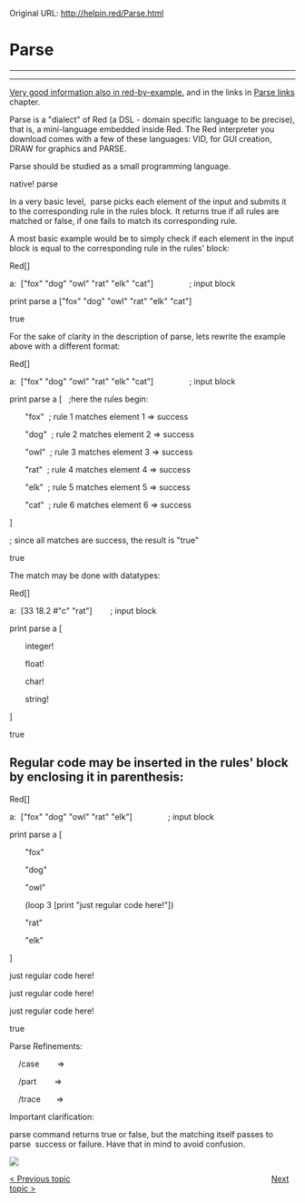 Original URL: <http://helpin.red/Parse.html>

# Parse

* * *

* * *

[Very good information also in red-by-example.](http://www.red-by-example.org/parse.html) and in the links in [Parse links](http://helpin.red/Parselinks.html) chapter.

Parse is a "dialect" of Red (a DSL - domain specific language to be precise), that is, a mini-language embedded inside Red. The Red interpreter you download comes with a few of these languages: VID, for GUI creation, DRAW for graphics and PARSE.

Parse should be studied as a small programming language.

native! parse

In a very basic level,  parse picks each element of the input and submits it to the corresponding rule in the rules block. It returns true if all rules are matched or false, if one fails to match its corresponding rule.

A most basic example would be to simply check if each element in the input block is equal to the corresponding rule in the rules' block:

Red\[]

a:  \["fox" "dog" "owl" "rat" "elk" "cat"]                ; input block

print parse a \["fox" "dog" "owl" "rat" "elk" "cat"]

true

For the sake of clarity in the description of parse, lets rewrite the example above with a different format:

Red\[]

a:  \["fox" "dog" "owl" "rat" "elk" "cat"]                ; input block

print parse a [   ;here the rules begin:

       "fox"  ; rule 1 matches element 1 =&gt; success

       "dog"  ; rule 2 matches element 2 =&gt; success

       "owl"  ; rule 3 matches element 3 =&gt; success

       "rat"  ; rule 4 matches element 4 =&gt; success

       "elk"  ; rule 5 matches element 5 =&gt; success

       "cat"  ; rule 6 matches element 6 =&gt; success  

]

; since all matches are success, the result is "true"

true

The match may be done with datatypes:

Red\[]

a:  \[33 18.2 #"c" "rat"]        ; input block

print parse a [  

       integer!        

       float!

       char!

       string!

]

true

## Regular code may be inserted in the rules' block by enclosing it in parenthesis:

Red\[]

a:  \["fox" "dog" "owl" "rat" "elk"]                ; input block

print parse a [  

       "fox"

       "dog"

       "owl"

       (loop 3 \[print "just regular code here!"])

       "rat"

       "elk"  

]

just regular code here!

just regular code here!

just regular code here!

true

Parse Refinements:

    /case        =&gt;

    /part        =&gt;

    /trace       =&gt;

Important clarification:

parse command returns true or false, but the matching itself passes to parse  success or failure. Have that in mind to avoid confusion.

![](http://helpin.red/lib/NewItem269.png)

[&lt; Previous topic](http://helpin.red/Createviewsprogammatically.html)                                                                                          [Next topic &gt;](http://helpin.red/DebuggingParse.html)
